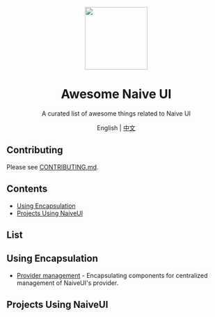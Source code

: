 <p align="center">
  <img width="144px" src="https://naiveui.oss-cn-hongkong.aliyuncs.com/naivelogo.svg" />
</p>

<h1 align="center">Awesome Naive UI</h1>
<p align="center">A curated list of awesome things related to Naive UI</p>

<p align="center">English | <a href="README.zh-CN.md">中文</a></p>

## Contributing

Please see [CONTRIBUTING.md](https://github.com/naive-ui/awesome-naive/blob/main/CONTRIBUTING.md).

## Contents

- [Using Encapsulation](#Using-Encapsulation)
- [Projects Using NaiveUI](#Projects-Using-NaiveUI)

## List
<!-- md-parser-start -->
## Using Encapsulation

- [Provider management](https://amadeus711.github.io/note/vue/naive-ui-provider-management.html) - Encapsulating components for centralized management of NaiveUI's provider.

## Projects Using NaiveUI